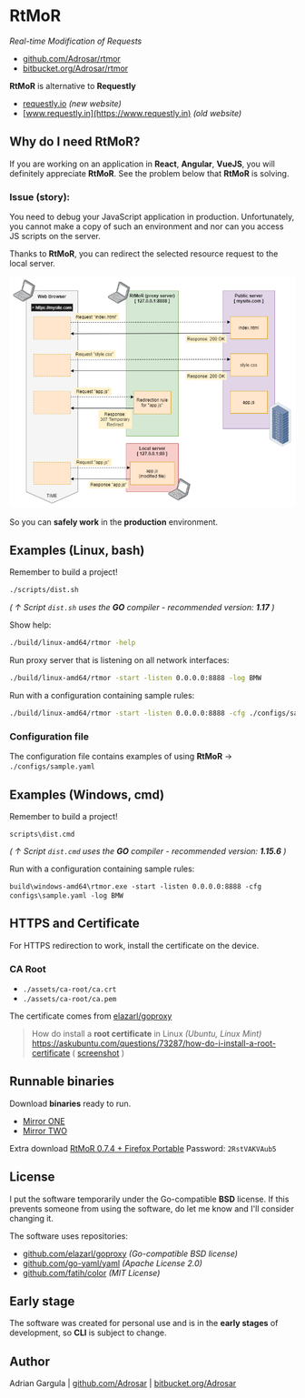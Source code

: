 # RtMoR

_Real-time Modification of Requests_
- [github.com/Adrosar/rtmor](https://github.com/Adrosar/rtmor)
- [bitbucket.org/Adrosar/rtmor](https://bitbucket.org/Adrosar/rtmor)

**RtMoR** is alternative to **Requestly**

- [requestly.io](https://requestly.io) _(new website)_
- [www.requestly.in](https://www.requestly.in) _(old website)_



## Why do I need RtMoR?

If you are working on an application in **React**, **Angular**, **VueJS**, you will definitely appreciate **RtMoR**. See the problem below that **RtMoR** is solving.

### Issue (story):

You need to debug your JavaScript application in production. Unfortunately, you cannot make a copy of such an environment and nor can you access JS scripts on the server.

Thanks to **RtMoR**, you can redirect the selected resource request to the local server.

![rtmor-scheme-307](docs/images/rtmor-scheme-307.png)

So you can **safely work** in the **production** environment.



## Examples (Linux, bash)

Remember to build a project!
```bash
./scripts/dist.sh
```
_( ↑ Script `dist.sh` uses the **GO** compiler - recommended version: **1.17** )_


Show help:

```bash
./build/linux-amd64/rtmor -help
```

Run proxy server that is listening on all network interfaces:
```bash
./build/linux-amd64/rtmor -start -listen 0.0.0.0:8888 -log BMW
```

Run with a configuration containing sample rules:
```bash
./build/linux-amd64/rtmor -start -listen 0.0.0.0:8888 -cfg ./configs/sample.yaml -log BMW
```

### Configuration file

The configuration file contains examples of using **RtMoR** → `./configs/sample.yaml`



## Examples (Windows, cmd)

Remember to build a project!
```
scripts\dist.cmd
```
_( ↑ Script `dist.cmd` uses the **GO** compiler - recommended version: **1.15.6** )_

Run with a configuration containing sample rules:
```
build\windows-amd64\rtmor.exe -start -listen 0.0.0.0:8888 -cfg configs\sample.yaml -log BMW
```



## HTTPS and Certificate

For HTTPS redirection to work, install the certificate on the device.

### CA Root
- `./assets/ca-root/ca.crt`
- `./assets/ca-root/ca.pem`

The certificate comes from [elazarl/goproxy](https://github.com/elazarl/goproxy/blob/master/ca.pem)

> How do install a **root certificate** in Linux _(Ubuntu, Linux Mint)_
> https://askubuntu.com/questions/73287/how-do-i-install-a-root-certificate
> ( [screenshot](docs/images/ubuntu-install-ca.png) )



## Runnable binaries

Download **binaries** ready to run.

- [Mirror ONE](https://github.com/Adrosar/rtmor/releases)
- [Mirror TWO](https://drive.google.com/drive/folders/1K4XvLZYB10pQ1iTYsRh0FlLP_PzwhNp4?usp=sharing)

Extra download [RtMoR 0.7.4 + Firefox Portable](https://drive.google.com/file/d/1TOh9BoATK0rA81w9bt_uwCi8XhiM-a5y/view?usp=sharing)
Password: `2RstVAKVAub5`



## License
I put the software temporarily under the Go-compatible **BSD** license. If this prevents someone from using the software, do let me know and I'll consider changing it.

The software uses repositories:

- [github.com/elazarl/goproxy](https://github.com/elazarl/goproxy) _(Go-compatible BSD license)_
- [github.com/go-yaml/yaml](https://github.com/go-yaml/yaml) _(Apache License 2.0)_
- [github.com/fatih/color](https://github.com/fatih/color) _(MIT License)_



## Early stage

The software was created for personal use and is in the **early stages** of development, so **CLI** is subject to change.



## Author

Adrian Gargula | [github.com/Adrosar](https://github.com/Adrosar) | [bitbucket.org/Adrosar](https://bitbucket.org/Adrosar)